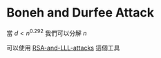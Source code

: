 # Boneh and Durfee Attack

當 $d < n ^ 0.292$ 我們可以分解 $n$

可以使用 [RSA-and-LLL-attacks](https://github.com/mimoo/RSA-and-LLL-attacks) 這個工具

